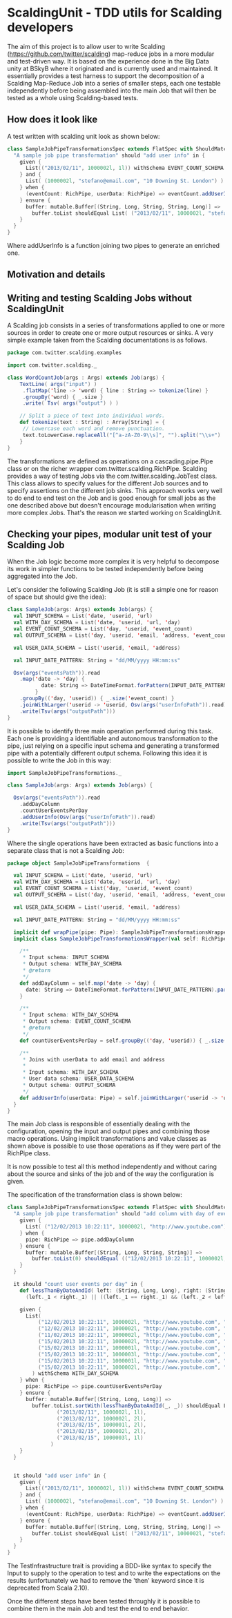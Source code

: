 # ScaldingUnit - TDD utils for Scalding developers

The aim of this project is to allow user to write Scalding (https://github.com/twitter/scalding) map-reduce jobs in a more modular and test-driven way.
It is based on the experience done in the Big Data unity at BSkyB where it originated and is currently used and maintained.
It essentially provides a test harness to support the decomposition of a Scalding Map-Reduce Job into a series of smaller steps,
each one testable independently before being assembled into the main Job that will then be tested as a whole using Scalding-based
tests.

## How does it look like

A test written with scalding unit look as shown below:

```scala
class SampleJobPipeTransformationsSpec extends FlatSpec with ShouldMatchers with TupleConversions with TestInfrastructure {
  "A sample job pipe transformation" should "add user info" in {
    given {
      List(("2013/02/11", 1000002l, 1l)) withSchema EVENT_COUNT_SCHEMA
    } and {
      List( (1000002l, "stefano@email.com", "10 Downing St. London") ) withSchema USER_DATA_SCHEMA
    } when {
      (eventCount: RichPipe, userData: RichPipe) => eventCount.addUserInfo(userData)
    } ensure {
      buffer: mutable.Buffer[(String, Long, String, String, Long)] =>
        buffer.toList shouldEqual List( ("2013/02/11", 1000002l, "stefano@email.com", "10 Downing St. London", 1l) )
    }
  }
}
```

Where addUserInfo is a function joining two pipes to generate an enriched one.

## Motivation and details

## Writing and testing Scalding Jobs without ScaldingUnit

A Scalding job consists in a series of transformations applied to one or more sources in order to create one or more
output resources or sinks. A very simple example taken from the Scalding documentations is as follows.

```scala
package com.twitter.scalding.examples

import com.twitter.scalding._

class WordCountJob(args : Args) extends Job(args) {
    TextLine( args("input") )
     .flatMap('line -> 'word) { line : String => tokenize(line) }
     .groupBy('word) { _.size }
     .write( Tsv( args("output") ) )

    // Split a piece of text into individual words.
    def tokenize(text : String) : Array[String] = {
     // Lowercase each word and remove punctuation.
     text.toLowerCase.replaceAll("[^a-zA-Z0-9\\s]", "").split("\\s+")
    }
}
```

The transformations are defined as operations on a cascading.pipe.Pipe class or on the richer wrapper com.twitter.scalding.RichPipe.
Scalding provides a way of testing Jobs via the com.twitter.scalding.JobTest class. This class allows to specify values for the different
Job sources and to specify assertions on the different job sinks.
This approach works very well to do end to end test on the Job and is good enough for small jobs as the one described above
but doesn't encourage modularisation when writing more complex Jobs. That's the reason we started working on ScaldingUnit.

## Checking your pipes, modular unit test of your Scalding Job

When the Job logic become more complex it is very helpful to decompose its work in simpler functions to be tested independently before being
aggregated into the Job.

Let's consider the following Scalding Job (it is still a simple one for reason of space but should give the idea):

```scala
class SampleJob(args: Args) extends Job(args) {
  val INPUT_SCHEMA = List('date, 'userid, 'url)
  val WITH_DAY_SCHEMA = List('date, 'userid, 'url, 'day)
  val EVENT_COUNT_SCHEMA = List('day, 'userid, 'event_count)
  val OUTPUT_SCHEMA = List('day, 'userid, 'email, 'address, 'event_count)

  val USER_DATA_SCHEMA = List('userid, 'email, 'address)

  val INPUT_DATE_PATTERN: String = "dd/MM/yyyy HH:mm:ss"

  Osv(args("eventsPath")).read
    .map('date -> 'day) {
           date: String => DateTimeFormat.forPattern(INPUT_DATE_PATTERN).parseDateTime(date).toString("yyyy/MM/dd");
         }
    .groupBy(('day, 'userid)) { _.size('event_count) }
    .joinWithLarger('userid -> 'userid, Osv(args("userInfoPath")).read).project(OUTPUT_SCHEMA)
    .write(Tsv(args("outputPath")))
}
```

It is possible to identify three main operation performed during this task. Each one is providing a identifiable and
 autonomous transformation to the pipe, just relying on a specific input schema and generating a transformed pipe with a
 potentially different output schema. Following this idea it is possible to write the Job in this way:

```scala
import SampleJobPipeTransformations._

class SampleJob(args: Args) extends Job(args) {

  Osv(args("eventsPath")).read
    .addDayColumn
    .countUserEventsPerDay
    .addUserInfo(Osv(args("userInfoPath")).read)
    .write(Tsv(args("outputPath")))
}
```

Where the single operations have been extracted as basic functions into a separate class that is not a Scalding Job:

```scala
package object SampleJobPipeTransformations  {

  val INPUT_SCHEMA = List('date, 'userid, 'url)
  val WITH_DAY_SCHEMA = List('date, 'userid, 'url, 'day)
  val EVENT_COUNT_SCHEMA = List('day, 'userid, 'event_count)
  val OUTPUT_SCHEMA = List('day, 'userid, 'email, 'address, 'event_count)

  val USER_DATA_SCHEMA = List('userid, 'email, 'address)

  val INPUT_DATE_PATTERN: String = "dd/MM/yyyy HH:mm:ss"

  implicit def wrapPipe(pipe: Pipe): SampleJobPipeTransformationsWrapper = new SampleJobPipeTransformationsWrapper(new RichPipe(pipe))
  implicit class SampleJobPipeTransformationsWrapper(val self: RichPipe) extends PipeOperations {

    /**
     * Input schema: INPUT_SCHEMA
     * Output schema: WITH_DAY_SCHEMA
     * @return
     */
    def addDayColumn = self.map('date -> 'day) {
      date: String => DateTimeFormat.forPattern(INPUT_DATE_PATTERN).parseDateTime(date).toString("yyyy/MM/dd");
    }

    /**
     * Input schema: WITH_DAY_SCHEMA
     * Output schema: EVENT_COUNT_SCHEMA
     * @return
     */
    def countUserEventsPerDay = self.groupBy(('day, 'userid)) { _.size('event_count) }

    /**
     * Joins with userData to add email and address
     *
     * Input schema: WITH_DAY_SCHEMA
     * User data schema: USER_DATA_SCHEMA
     * Output schema: OUTPUT_SCHEMA
     */
    def addUserInfo(userData: Pipe) = self.joinWithLarger('userid -> 'userid, userData).project(OUTPUT_SCHEMA)
  }
}
```

The main Job class is responsible of essentially dealing with the configuration, opening the input and output pipes and
combining those macro operations. Using implicit transformations and value classes as shown above is possible to use those
operations as if they were part of the RichPipe class.

It is now possible to test all this method independently and without caring about the source and sinks of the job and of
the way the configuration is given.

The specification of the transformation class is shown below:

```scala
class SampleJobPipeTransformationsSpec extends FlatSpec with ShouldMatchers with TupleConversions with TestInfrastructure {
  "A sample job pipe transformation" should "add column with day of event" in {
    given {
      List( ("12/02/2013 10:22:11", 1000002l, "http://www.youtube.com") ) withSchema INPUT_SCHEMA
    } when {
      pipe: RichPipe => pipe.addDayColumn
    } ensure {
      buffer: mutable.Buffer[(String, Long, String, String)] =>
        buffer.toList(0) shouldEqual (("12/02/2013 10:22:11", 1000002l, "http://www.youtube.com", "2013/02/12"))
    }
  }

  it should "count user events per day" in {
    def lessThanByDateAndId( left: (String, Long, Long), right: (String, Long, Long)): Boolean =
      (left._1 < right._1) || ((left._1 == right._1) && (left._2 < left._2))

    given {
      List(
          ("12/02/2013 10:22:11", 1000002l, "http://www.youtube.com", "2013/02/12"),
          ("12/02/2013 10:22:11", 1000002l, "http://www.youtube.com", "2013/02/12"),
          ("11/02/2013 10:22:11", 1000002l, "http://www.youtube.com", "2013/02/11"),
          ("15/02/2013 10:22:11", 1000002l, "http://www.youtube.com", "2013/02/15"),
          ("15/02/2013 10:22:11", 1000001l, "http://www.youtube.com", "2013/02/15"),
          ("15/02/2013 10:22:11", 1000003l, "http://www.youtube.com", "2013/02/15"),
          ("15/02/2013 10:22:11", 1000001l, "http://www.youtube.com", "2013/02/15"),
          ("15/02/2013 10:22:11", 1000002l, "http://www.youtube.com", "2013/02/15")
        ) withSchema WITH_DAY_SCHEMA
    } when {
      pipe: RichPipe => pipe.countUserEventsPerDay
    } ensure {
      buffer: mutable.Buffer[(String, Long, Long)] =>
        buffer.toList.sortWith(lessThanByDateAndId(_, _)) shouldEqual List(
                ("2013/02/11", 1000002l, 1l),
                ("2013/02/12", 1000002l, 2l),
                ("2013/02/15", 1000001l, 2l),
                ("2013/02/15", 1000002l, 2l),
                ("2013/02/15", 1000003l, 1l)
              )
    }
  }


  it should "add user info" in {
    given {
      List(("2013/02/11", 1000002l, 1l)) withSchema EVENT_COUNT_SCHEMA
    } and {
      List( (1000002l, "stefano@email.com", "10 Downing St. London") ) withSchema USER_DATA_SCHEMA
    } when {
      (eventCount: RichPipe, userData: RichPipe) => eventCount.addUserInfo(userData)
    } ensure {
      buffer: mutable.Buffer[(String, Long, String, String, Long)] =>
        buffer.toList shouldEqual List( ("2013/02/11", 1000002l, "stefano@email.com", "10 Downing St. London", 1l) )
    }
  }
}
```

The TestInfrastructure trait is providing a BDD-like syntax to specify the Input to supply to the operation to test and
to write the expectations on the results (unfortunately we had to remove the 'then' keyword since it is deprecated from Scala 2.10).

Once the different steps have been tested throughly it is possible to combine them in the main Job and test the end to end behavior.

